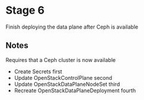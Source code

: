 # Stage 6

Finish deploying the data plane after Ceph is available

## Notes

Requires that a Ceph cluster is now available

- Create Secrets first
- Update OpenStackControlPlane second
- Update OpenStackDataPlaneNodeSet third
- Recreate OpenStackDataPlaneDeployment fourth
